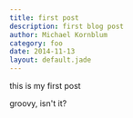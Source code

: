 ```yaml
---
title: first post
description: first blog post
author: Michael Kornblum
category: foo
date: 2014-11-13
layout: default.jade
---
```


this is my first post

groovy, isn't it?
